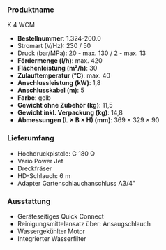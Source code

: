 ### Produktname
K 4 WCM
- **Bestellnummer**: 1.324-200.0 
- Stromart (V/Hz): 230 / 50
- Druck (bar/MPa): 20 - max. 130 / 2 - max. 13 
- **Fördermenge (l/h)**: max. 420
- **Flächenleistung (m²/h)**: 30
- **Zulauftemperatur (°C)**: max. 40
- **Anschlussleistung (kW)**: 1,8
- **Anschlusskabel (m)**: 5
- **Farbe**: gelb
- **Gewicht ohne Zubehör (kg)**: 11,5
- **Gewicht inkl. Verpackung (kg)**: 14,8
- **Abmessungen (L × B × H) (mm)**: 369 × 329 × 90 
### Lieferumfang

- Hochdruckpistole: G 180 Q
- Vario Power Jet
- Dreckfräser
- HD-Schlauch: 6 m
- Adapter Gartenschlauchanschluss A3/4" 

### Ausstattung

- Geräteseitiges Quick Connect
- Reinigungsmittelansatz über: Ansaugschlauch
- Wassergekühlter Motor
- Integrierter Wasserfilter
